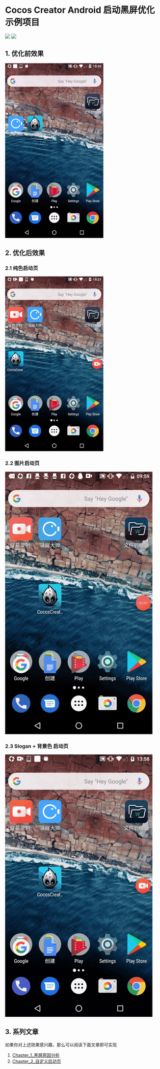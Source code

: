 # Cocos Creator Android 启动黑屏优化示例项目

[![](https://img.shields.io/badge/Release-0.2.0-green.svg)](https://github.com/zhitaocai/CocosCreator-Android-StartupBooster/blob/master/CHANGELOG.md)
[![](https://img.shields.io/badge/Cocos%20Creator-2.0.10.p1-orange.svg)](http://www.cocos.com/creator)

## 1. 优化前效果

![](static/chapter_2_1_splash_black.gif)

## 2. 优化后效果

### 2.1 纯色启动页

![](static/chapter_2_2_1_splash_color_success.gif)

### 2.2 图片启动页

![](static/chapter_2_2_2_splash_image.gif)

### 2.3 Slogan + 背景色 启动页

![](static/chapter_2_2_3_splash_slogan_with_bg.gif)

## 3. 系列文章

如果你对上述效果感兴趣，那么可以阅读下面文章即可实现

1. [Chapter_1_黑屏原因分析](Chapter_1_黑屏原因分析.md)
2. [Chapter_2_自定义启动页](Chapter_2_自定义启动页.md)
